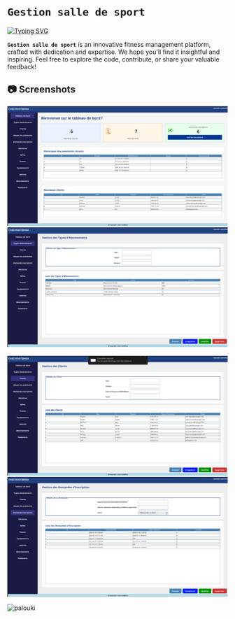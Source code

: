 # **`Gestion salle de sport`** 

[![Typing SVG](https://readme-typing-svg.demolab.com?font=Fira+Code&pause=1000&random=false&width=435&lines=Welcome+to+my+github+repo;for+GESTION+SALLE+DE+SPORT)](https://git.io/typing-svg)


**`Gestion salle de sport`** is an innovative fitness management platform, crafted with dedication and expertise. We hope you'll find it insightful and inspiring. Feel free to explore the code, contribute, or share your valuable feedback!

<summary><h2>📷 Screenshots</h2></summary>

<img src="https://github.com/PALOUKI/gestion_salle_de_sport_JDBC/blob/main/png/un.png" alt=""> <img src="https://github.com/PALOUKI/gestion_salle_de_sport_JDBC/blob/main/png/deux.png" alt=""> <img src="https://github.com/PALOUKI/gestion_salle_de_sport_JDBC/blob/main/png/trois.png" alt=""> <img src="https://github.com/PALOUKI/gestion_salle_de_sport_JDBC/blob/main/png/quatre.png" alt=""> <img src="https://github.com/PALOUKI/gestion_salle_de_sport_JDBC/blob/main/png/cinq.png" alt=""> 

<img src="https://komarev.com/ghpvc/?username=PALOUKI" alt="palouki"> 

